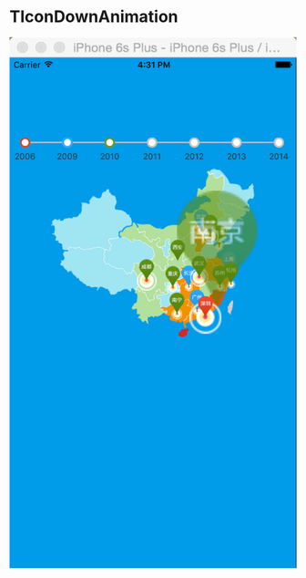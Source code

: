 # TIconDownAnimation
![image](https://github.com/tikeyc/TIconDownAnimation/raw/master/ReadMe/downScreen.png)
